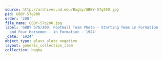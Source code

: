 ```yaml
---
source: http://archives.nd.edu/Bagby/GBBY-57g200.jpg
pid: GBBY-57g200
order: '200'
file_name: GBBY-57g200.jpg
label: 'GBBY 57G/200: Football Team Photo - Starting Team in Formation - Seven Mules
  and Four Horsemen - in Formation - 1924'
_date: '1924'
object_type: glass plate negative
layout: generic_collection_item
collection: bagby
---
```

